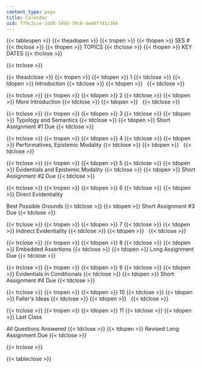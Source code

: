 ```yaml
---
content_type: page
title: Calendar
uid: f79c2cce-1dd8-349d-78c8-dee6f741c304
---
```


{{< tableopen >}}
{{< theadopen >}}
{{< tropen >}}
{{< thopen >}}
SES #
{{< thclose >}}
{{< thopen >}}
TOPICS
{{< thclose >}}
{{< thopen >}}
KEY DATES
{{< thclose >}}

{{< trclose >}}

{{< theadclose >}}
{{< tropen >}}
{{< tdopen >}}
1
{{< tdclose >}}
{{< tdopen >}}
Introduction
{{< tdclose >}}
{{< tdopen >}}
 
{{< tdclose >}}

{{< trclose >}}
{{< tropen >}}
{{< tdopen >}}
2
{{< tdclose >}}
{{< tdopen >}}
More Introduction
{{< tdclose >}}
{{< tdopen >}}
 
{{< tdclose >}}

{{< trclose >}}
{{< tropen >}}
{{< tdopen >}}
3
{{< tdclose >}}
{{< tdopen >}}
Typology and Semantics
{{< tdclose >}}
{{< tdopen >}}
Short Assignment #1 Due
{{< tdclose >}}

{{< trclose >}}
{{< tropen >}}
{{< tdopen >}}
4
{{< tdclose >}}
{{< tdopen >}}
Performatives, Epistemic Modality
{{< tdclose >}}
{{< tdopen >}}
 
{{< tdclose >}}

{{< trclose >}}
{{< tropen >}}
{{< tdopen >}}
5
{{< tdclose >}}
{{< tdopen >}}
Evidentials and Epistemic Modality
{{< tdclose >}}
{{< tdopen >}}
Short Assignment #2 Due
{{< tdclose >}}

{{< trclose >}}
{{< tropen >}}
{{< tdopen >}}
6
{{< tdclose >}}
{{< tdopen >}}
Direct Evidentiality  
  
Best Possible Grounds
{{< tdclose >}}
{{< tdopen >}}
Short Assignment #3 Due
{{< tdclose >}}

{{< trclose >}}
{{< tropen >}}
{{< tdopen >}}
7
{{< tdclose >}}
{{< tdopen >}}
Indirect Evidentiality
{{< tdclose >}}
{{< tdopen >}}
 
{{< tdclose >}}

{{< trclose >}}
{{< tropen >}}
{{< tdopen >}}
8
{{< tdclose >}}
{{< tdopen >}}
Embedded Assertions
{{< tdclose >}}
{{< tdopen >}}
Long Assignment Due
{{< tdclose >}}

{{< trclose >}}
{{< tropen >}}
{{< tdopen >}}
9
{{< tdclose >}}
{{< tdopen >}}
Evidentials in Conditionals
{{< tdclose >}}
{{< tdopen >}}
Short Assignment #4 Due
{{< tdclose >}}

{{< trclose >}}
{{< tropen >}}
{{< tdopen >}}
10
{{< tdclose >}}
{{< tdopen >}}
Faller's Ideas
{{< tdclose >}}
{{< tdopen >}}
 
{{< tdclose >}}

{{< trclose >}}
{{< tropen >}}
{{< tdopen >}}
11
{{< tdclose >}}
{{< tdopen >}}
Last Class  
  
All Questions Answered
{{< tdclose >}}
{{< tdopen >}}
Revised Long Assignment Due
{{< tdclose >}}

{{< trclose >}}

{{< tableclose >}}